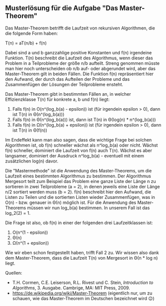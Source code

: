 ## Musterlösung für die Aufgabe "Das Master-Theorem"

[//]: # (Dauer: 35 min -> Studierende bekommen 2:30h Zeit)

Das Master-Theorem betrifft die Laufzeit von rekursiven Algorithmen, die die folgende Form haben:

T(n) = aT(n/b) + f(n)

Dabei sind a und b ganzzahlige positive Konstanten und f(n) irgendeine Funktion.
T(n) beschreibt die Laufzeit des Algorithmus, wenn dieser das Problem in a Teilprobleme der größe n/b aufteilt.
Streng genommen müsste man hier noch unterscheiden ob n/b auf- oder abgerundet wird, aber das Master-Theorem gilt in beiden Fällen.
Die Funktion f(n) repräsentiert hier den Aufwand, der durch das Aufteilen der Probleme und das Zusammenfügen der Lösungen der Teilprobleme ensteht.

Das Master-Theorem gibt in bestimmten Fällen an, in welcher Effizienzklasse T(n) für konkrete a, b und f(n) liegt:

1. Falls f(n) in O(n^(log_b(a) - epsilon)) ist (für irgendein epsilon > 0), dann ist T(n) in Θ(n^(log_b(a)))
2. Falls f(n) in Θ(n^(log_b(a))) ist, dann ist T(n) in Θ(log(n) * n^(log_b(a)))
3. Falls f(n) in Ω(n^(log_b(a) + epsilon)) ist (für irgendein epsilon > 0), dann ist T(n) in Θ(f(n))

Im Endeffekt kann man also sagen, dass die wichtige Frage bei solchen Algorithmen ist, ob f(n) schneller wächst als n^log_b(a) oder nicht.
Wächst f(n) schneller, dominiert die Laufzeit von f(n) auch T(n). Wächst es aber langsamer, dominiert der Ausdruck n^log_b(a) - eventuell mit einem zusätzlichen log(n) davor.

Die "Mastermethode" ist die Anwendung des Master-Theorems, um die Laufzeit eines bestimmten Algorithmus zu bestimmen.
Der Algorithmus Mergesort teilt zum Beispiel das Problem eine ganze Liste der Länge n zu sortieren in zwei Teilprobleme (a = 2), in denen jeweils eine Liste der Länge n/2 sortiert werden muss (b = 2).
f(n) beschreibt hier den Aufwand, die Listen zu Teilen und die sortierten Listen wieder Zusammenfügen, was in O(n) - bzw. genauer in Θ(n) möglich ist.
Für die Anwendung des Master-Theorems müssen wir nun log_b(a) bestimmen.
In unserem Fall ist das log_2(2) = 1.

Die Frage ist also, ob f(n) in einer der folgenden drei Laufzeitklassen ist:

1. O(n^(1 - epsilon))
2. Θ(n)
3. Ω(n^(1 + epsilon))

Wie wir eben schon festgestellt haben, trifft Fall 2 zu.
Wir wissen also dank dem Master-Theorem, dass die Laufzeit T(n) von Mergesort in Θ(n * log n) liegt.

Quellen:

* T.H. Cormen, C.E. Leiserson, R.L. Rivest und C. Stein, *Introduction to Algorithms*, 3. Ausgabe. Cambrige, MA: MIT Press, 2009.
* https://de.wikipedia.org/wiki/Master-Theorem (eigentlich nur, um zu schauen, wie das Master-Theorem im Deutschen bezeichnet wird 😉)